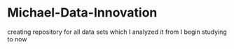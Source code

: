 # Michael-Data-Innovation
creating repository for all data sets which I analyzed it from I begin studying to now
